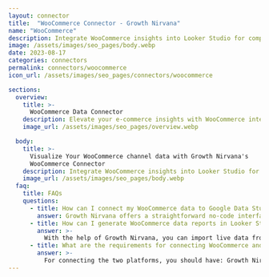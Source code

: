```yaml
---
layout: connector
title:  "WooCommerce Connector - Growth Nirvana"
name: "WooCommerce"
description: Integrate WooCommerce insights into Looker Studio for comprehensive e-commerce analytics that guide your online retail strategies.
image: /assets/images/seo_pages/body.webp
date: 2023-08-17
categories: connectors
permalink: connectors/woocommerce
icon_url: /assets/images/seo_pages/connectors/woocommerce

sections:
  overview:
    title: >-
      WooCommerce Data Connector
    description: Elevate your e-commerce insights with WooCommerce integration. Seamlessly merge e-commerce data from WooCommerce with Looker Studio's analytical capabilities, unlocking insights that drive online sales strategies, customer journeys, and operational excellence.
    image_url: /assets/images/seo_pages/overview.webp

  body:
    title: >-
      Visualize Your WooCommerce channel data with Growth Nirvana's
      WooCommerce Connector
    description: Integrate WooCommerce insights into Looker Studio for comprehensive e-commerce analytics that guide your online retail strategies.
    image_url: /assets/images/seo_pages/body.webp
  faq:
    title: FAQs
    questions:
      - title: How can I connect my WooCommerce data to Google Data Studio/Looker Studio?
        answer: Growth Nirvana offers a straightforward no-code interface to connect to WooCommerce data sources.
      - title: How can I generate WooCommerce data reports in Looker Studio?
        answer: >-
          With the help of Growth Nirvana, you can import live data from WooCommerce into Looker Studio. These data can be viewed in charts, tables, and dashboards to generate branded reports that can be shared instantly.
      - title: What are the requirements for connecting WooCommerce and Looker Studio?
        answer: >-
          For connecting the two platforms, you should have: Growth Nirvana Account and WooCommerce Ads Account
---
```

